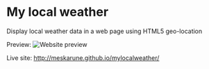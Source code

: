 My local weather
==============

Display local weather data in a web page using HTML5 geo-location

Preview:
![Website preview](https://raw.githubusercontent.com/meskarune/mylocalweather/gh-pages/mylocalweather.png)

Live site: http://meskarune.github.io/mylocalweather/
